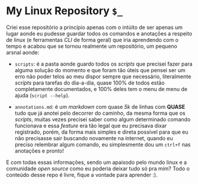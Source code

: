 # My Linux Repository `$_`

Criei esse repositório a princípio apenas com o intúito de ser apenas um lugar aonde eu pudesse guardar todos os comandos e anotações a respeito de linux (e ferramentas *CLI* de forma geral) que iria aprendendo com o tempo e acabou que se tornou realmente um repositório, um pequeno arsnal aonde:

- `scripts`: é a pasta aonde guardo todos os *scripts* que precisei fazer para alguma solução do momento e que foram tão úteis que pensei ser um erro não poder telos ao meu dispor sempre que necessário, literalmente *scripts* para tarefas do dia-a-dia, quase 100% de todos estão completamente documentados, e 100% deles tem o menu de menu de ajuda (`script --help`).

- `annotations.md`: é um *markdown* com quase *5k* de linhas com **QUASE** tudo que já anotei pelo decorrer do caminho, da mesma forma que os *scripts*, muitas vezes precisei saber como algum determinado comando funcionava e essa *feature* era tão legal que eu precisava dixar registrado, porém, da forma mais simples e direta possível para que eu não precisasse sair buscando novamente na internet, quando eu preciso relembrar algum comando, eu simplesmente dou um `ctrl+f` nas anotações e pronto!

E com todas essas informações, sendo um apaixodo pelo mundo linux e a comunidade *open source* como eu poderia deixar tudo só pra mim? Todo o conteúdo desse repo é livre, fique a vontade para aprender :).

